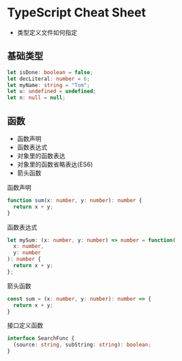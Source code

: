 # TypeScript Cheat Sheet

- 类型定义文件如何指定

## 基础类型

```ts
let isDone: boolean = false;
let decLiteral: number = 6;
let myName: string = "Tom";
let u: undefined = undefined;
let n: null = null;
```

## 函数

- 函数声明
- 函数表达式
- 对象里的函数表达
- 对象里的函数省略表达(ES6)
- 箭头函数

函数声明

```ts
function sum(x: number, y: number): number {
  return x + y;
}
```

函数表达式

```ts
let mySum: (x: number, y: number) => number = function(
  x: number,
  y: number
): number {
  return x + y;
};
```

箭头函数

```ts
const sum = (x: number, y: number): number => {
  return x + y;
}
```

接口定义函数

```ts
interface SearchFunc {
  (source: string, subString: string): boolean;
}
```
